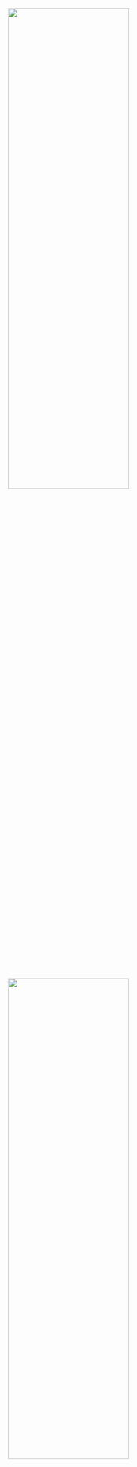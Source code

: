 <div align="center">
  <img  style="width: 70%; height: 50%" align="center" src="https://github.com/user-attachments/assets/6383f8a3-f014-4762-894f-1f5adf7adcdb" />

</div>
<br />

<div align="center">
  <img style="width: 70%; height: 50%" align="center" src="https://github.com/user-attachments/assets/020daf3b-9d54-4b35-a093-2aa004b04425"/>
</div>


## WEBBOOKS
I doing this site for hobby and study about TypeScript and its uses.
I'm not really expecting finish this project in less than 6 months, but'il try 

## OBJECTIVES
  - Finish the home page (home page has just a h1, for god sake.......)
  - Finish the Book Detail page
  - A page for login, what uses SQL and create the user data
  - Using this user data to save somo favorites books and return recommendations

## INFRASTRUCTURE 
  - TypeScript
  - NodeJs
  - React
  - NextJS
  - Tailwind
